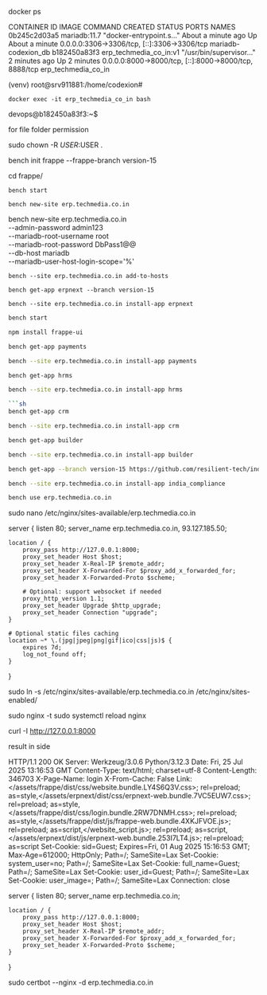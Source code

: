  docker ps

CONTAINER ID   IMAGE                    COMMAND                  CREATED              STATUS              PORTS                                                   NAMES
0b245c2d03a5   mariadb:11.7             "docker-entrypoint.s…"   About a minute ago   Up About a minute   0.0.0.0:3306->3306/tcp, [::]:3306->3306/tcp             mariadb-codexion_db
b182450a83f3   erp_techmedia_co_in:v1   "/usr/bin/supervisor…"   2 minutes ago        Up 2 minutes        0.0.0.0:8000->8000/tcp, [::]:8000->8000/tcp, 8888/tcp   erp_techmedia_co_in




(venv) root@srv911881:/home/codexion#

```
docker exec -it erp_techmedia_co_in bash
```


devops@b182450a83f3:~$


for file folder permission

 sudo chown -R $USER:$USER .
 

bench init frappe --frappe-branch version-15

cd frappe/
```
bench start
```
```
bench new-site erp.techmedia.co.in
```

bench new-site erp.techmedia.co.in \
  --admin-password admin123 \
  --mariadb-root-username root \
  --mariadb-root-password DbPass1@@ \
  --db-host mariadb \
  --mariadb-user-host-login-scope='%'





```
bench --site erp.techmedia.co.in add-to-hosts
```
```
bench get-app erpnext --branch version-15
```
```
bench --site erp.techmedia.co.in install-app erpnext
```

```sh
bench start
```
```sh
npm install frappe-ui
```
```sh
bench get-app payments
```
```sh
bench --site erp.techmedia.co.in install-app payments
```
```sh
bench get-app hrms
```
```sh
bench --site erp.techmedia.co.in install-app hrms
```
```sh
```sh
bench get-app crm
```
```sh
bench --site erp.techmedia.co.in install-app crm
```
```sh
bench get-app builder
```
```sh
bench --site erp.techmedia.co.in install-app builder
```
```sh
bench get-app --branch version-15 https://github.com/resilient-tech/india-compliance.git
```
```sh
bench --site erp.techmedia.co.in install-app india_compliance
```
```sh
bench use erp.techmedia.co.in
```


sudo nano /etc/nginx/sites-available/erp.techmedia.co.in



server {
    listen 80;
    server_name erp.techmedia.co.in, 93.127.185.50;

    location / {
        proxy_pass http://127.0.0.1:8000;
        proxy_set_header Host $host;
        proxy_set_header X-Real-IP $remote_addr;
        proxy_set_header X-Forwarded-For $proxy_add_x_forwarded_for;
        proxy_set_header X-Forwarded-Proto $scheme;

        # Optional: support websocket if needed
        proxy_http_version 1.1;
        proxy_set_header Upgrade $http_upgrade;
        proxy_set_header Connection "upgrade";
    }

    # Optional static files caching
    location ~* \.(jpg|jpeg|png|gif|ico|css|js)$ {
        expires 7d;
        log_not_found off;
    }
}


sudo ln -s /etc/nginx/sites-available/erp.techmedia.co.in /etc/nginx/sites-enabled/


sudo nginx -t
sudo systemctl reload nginx

 curl -I http://127.0.0.1:8000

result in side

HTTP/1.1 200 OK
Server: Werkzeug/3.0.6 Python/3.12.3
Date: Fri, 25 Jul 2025 13:16:53 GMT
Content-Type: text/html; charset=utf-8
Content-Length: 346703
X-Page-Name: login
X-From-Cache: False
Link: </assets/frappe/dist/css/website.bundle.LY4S6Q3V.css>; rel=preload; as=style,</assets/erpnext/dist/css/erpnext-web.bundle.7VC5EUW7.css>; rel=preload; as=style,</assets/frappe/dist/css/login.bundle.2RW7DNMH.css>; rel=preload; as=style,</assets/frappe/dist/js/frappe-web.bundle.4XKJFVOE.js>; rel=preload; as=script,</website_script.js>; rel=preload; as=script,</assets/erpnext/dist/js/erpnext-web.bundle.253I7LT4.js>; rel=preload; as=script
Set-Cookie: sid=Guest; Expires=Fri, 01 Aug 2025 15:16:53 GMT; Max-Age=612000; HttpOnly; Path=/; SameSite=Lax
Set-Cookie: system_user=no; Path=/; SameSite=Lax
Set-Cookie: full_name=Guest; Path=/; SameSite=Lax
Set-Cookie: user_id=Guest; Path=/; SameSite=Lax
Set-Cookie: user_image=; Path=/; SameSite=Lax
Connection: close

server {
    listen 80;
    server_name erp.techmedia.co.in;

    location / {
        proxy_pass http://127.0.0.1:8000;
        proxy_set_header Host $host;
        proxy_set_header X-Real-IP $remote_addr;
        proxy_set_header X-Forwarded-For $proxy_add_x_forwarded_for;
        proxy_set_header X-Forwarded-Proto $scheme;
    }
}


sudo certbot --nginx -d erp.techmedia.co.in